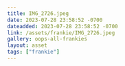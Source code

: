 ```yaml
---
title: IMG_2726.jpeg
date: 2023-07-28 23:58:52 -0700
dateadded: 2023-07-28 23:58:52 -0700
link: /assets/frankie/IMG_2726.jpeg
gallery: oops-all-frankies
layout: asset
tags: ["frankie"]
--- 
```

